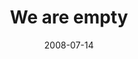 ---
layout: base.njk
title : 'We are empty' 
view_title : 'We are empty' 
year : '2008' 
date : '2008-07-14' 
img_file : '/drawing/weareempty.jpg' 
html_file : 'weareempty' 
next_html : 'iwanttobetherewhenitends.html' 
year_order : '315' 
permalink : "title/{{html_file}}.html"
---